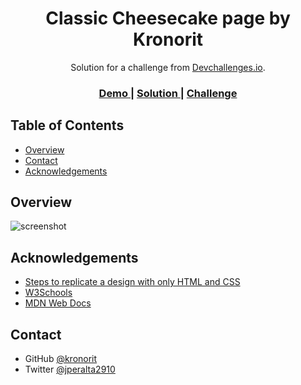 <!-- Please update value in the {}  -->

<h1 align="center">Classic Cheesecake page by Kronorit</h1>

<div align="center">
   Solution for a challenge from  <a href="http://devchallenges.io" target="_blank">Devchallenges.io</a>.
</div>

<div align="center">
  <h3>
    <a href="https://kronorit.github.io/recipe-page">
      Demo
    </a>
    <span> | </span>
    <a href="https://githuh.com/kronorit/recipe-page">
      Solution
    </a>
    <span> | </span>
    <a href="https://devchallenges.io/challenges/OEKdUZ6xs0h99C38XVht">
      Challenge
    </a>
  </h3>
</div>

## Table of Contents

- [Overview](#overview)
- [Contact](#contact)
- [Acknowledgements](#acknowledgements)

## Overview

![screenshot](https://user-images.githubusercontent.com/16707738/92399059-5716eb00-f132-11ea-8b14-bcacdc8ec97b.png)

## Acknowledgements

- [Steps to replicate a design with only HTML and CSS](https://devchallenges-blogs.web.app/how-to-replicate-design/)
- [W3Schools](https://w3schools.com)
- [MDN Web Docs](https://developer.mozilla.org/es/)

## Contact

- GitHub [@kronorit](https://{github.com/kronorit})
- Twitter [@jperalta2910](https://{twitter.com/jperalta2910})
